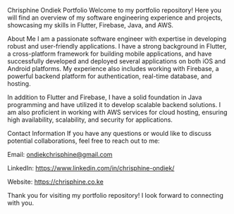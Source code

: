 Chrisphine Ondiek Portfolio
Welcome to my portfolio repository! Here you will find an overview of my software engineering experience and projects, showcasing my skills in Flutter, Firebase, Java, and AWS.

About Me
I am a passionate software engineer with expertise in developing robust and user-friendly applications. I have a strong background in Flutter, a cross-platform framework for building mobile applications, and have successfully developed and deployed several applications on both iOS and Android platforms. My experience also includes working with Firebase, a powerful backend platform for authentication, real-time database, and hosting.

In addition to Flutter and Firebase, I have a solid foundation in Java programming and have utilized it to develop scalable backend solutions. I am also proficient in working with AWS services for cloud hosting, ensuring high availability, scalability, and security for applications.

Contact Information
If you have any questions or would like to discuss potential collaborations, feel free to reach out to me:

Email: ondiekchrisphine@gmail.com

LinkedIn: https://www.linkedin.com/in/chrisphine-ondiek/

Website: https://chrisphine.co.ke

Thank you for visiting my portfolio repository! I look forward to connecting with you.
